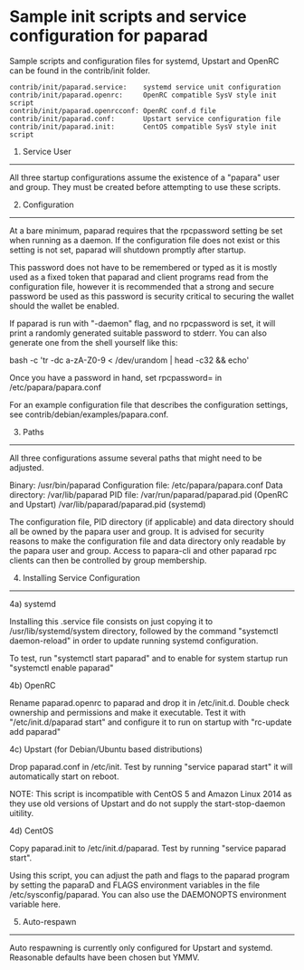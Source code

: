 Sample init scripts and service configuration for paparad
==========================================================

Sample scripts and configuration files for systemd, Upstart and OpenRC
can be found in the contrib/init folder.

    contrib/init/paparad.service:    systemd service unit configuration
    contrib/init/paparad.openrc:     OpenRC compatible SysV style init script
    contrib/init/paparad.openrcconf: OpenRC conf.d file
    contrib/init/paparad.conf:       Upstart service configuration file
    contrib/init/paparad.init:       CentOS compatible SysV style init script

1. Service User
---------------------------------

All three startup configurations assume the existence of a "papara" user
and group.  They must be created before attempting to use these scripts.

2. Configuration
---------------------------------

At a bare minimum, paparad requires that the rpcpassword setting be set
when running as a daemon.  If the configuration file does not exist or this
setting is not set, paparad will shutdown promptly after startup.

This password does not have to be remembered or typed as it is mostly used
as a fixed token that paparad and client programs read from the configuration
file, however it is recommended that a strong and secure password be used
as this password is security critical to securing the wallet should the
wallet be enabled.

If paparad is run with "-daemon" flag, and no rpcpassword is set, it will
print a randomly generated suitable password to stderr.  You can also
generate one from the shell yourself like this:

bash -c 'tr -dc a-zA-Z0-9 < /dev/urandom | head -c32 && echo'

Once you have a password in hand, set rpcpassword= in /etc/papara/papara.conf

For an example configuration file that describes the configuration settings,
see contrib/debian/examples/papara.conf.

3. Paths
---------------------------------

All three configurations assume several paths that might need to be adjusted.

Binary:              /usr/bin/paparad
Configuration file:  /etc/papara/papara.conf
Data directory:      /var/lib/paparad
PID file:            /var/run/paparad/paparad.pid (OpenRC and Upstart)
                     /var/lib/paparad/paparad.pid (systemd)

The configuration file, PID directory (if applicable) and data directory
should all be owned by the papara user and group.  It is advised for security
reasons to make the configuration file and data directory only readable by the
papara user and group.  Access to papara-cli and other paparad rpc clients
can then be controlled by group membership.

4. Installing Service Configuration
-----------------------------------

4a) systemd

Installing this .service file consists on just copying it to
/usr/lib/systemd/system directory, followed by the command
"systemctl daemon-reload" in order to update running systemd configuration.

To test, run "systemctl start paparad" and to enable for system startup run
"systemctl enable paparad"

4b) OpenRC

Rename paparad.openrc to paparad and drop it in /etc/init.d.  Double
check ownership and permissions and make it executable.  Test it with
"/etc/init.d/paparad start" and configure it to run on startup with
"rc-update add paparad"

4c) Upstart (for Debian/Ubuntu based distributions)

Drop paparad.conf in /etc/init.  Test by running "service paparad start"
it will automatically start on reboot.

NOTE: This script is incompatible with CentOS 5 and Amazon Linux 2014 as they
use old versions of Upstart and do not supply the start-stop-daemon uitility.

4d) CentOS

Copy paparad.init to /etc/init.d/paparad. Test by running "service paparad start".

Using this script, you can adjust the path and flags to the paparad program by
setting the paparaD and FLAGS environment variables in the file
/etc/sysconfig/paparad. You can also use the DAEMONOPTS environment variable here.

5. Auto-respawn
-----------------------------------

Auto respawning is currently only configured for Upstart and systemd.
Reasonable defaults have been chosen but YMMV.
